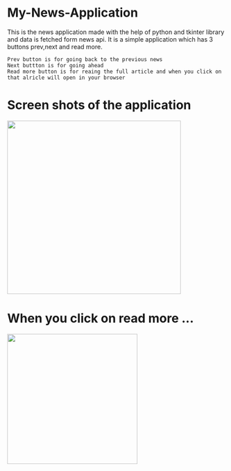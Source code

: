 # My-News-Application

This is the news application made with the help of python and tkinter library and data is fetched form news api.
It is a simple application which has 3 buttons prev,next and read more.

    Prev button is for going back to the previous news
    Next buttton is for going ahead
    Read more button is for reaing the full article and when you click on that alricle will open in your browser

# Screen shots of the application

<img src="https://user-images.githubusercontent.com/87846440/200157445-95921f90-60fa-4930-ad3e-2b57b03c17ce.png" height="400">

# When you click on read more ...
<img src="https://user-images.githubusercontent.com/87846440/200157503-c100bb13-e39b-4dfc-b76e-1fdd96a771ba.png" height="300">

